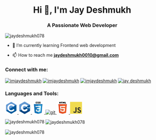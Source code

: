 <h1 align="center">Hi 👋, I'm Jay Deshmukh</h1>
<h3 align="center">A Passionate Web Developer</h3>

<p align="left"> <img src="https://komarev.com/ghpvc/?username=jaydeshmukh078&label=Profile%20views&color=0e75b6&style=flat" alt="jaydeshmukh078" /> </p>

- 🌱 I’m currently learning Frontend web development

- 📫 How to reach me **jaydeshmukh0010@gmail.com**

<h3 align="left">Connect with me:</h3>
<p align="left">
<a href="https://linkedin.com/in/imjaydeshmukh" target="blank"><img align="center" src="https://raw.githubusercontent.com/rahuldkjain/github-profile-readme-generator/master/src/images/icons/Social/linked-in-alt.svg" alt="imjaydeshmukh" height="30" width="40" /></a>
<a href="https://instagram.com/imjaydeshmukh" target="blank"><img align="center" src="https://raw.githubusercontent.com/rahuldkjain/github-profile-readme-generator/master/src/images/icons/Social/instagram.svg" alt="imjaydeshmukh" height="30" width="40" /></a>
  <a href="https://www.leetcode.com/imjaydeshmukh" target="blank"><img align="center" src="https://raw.githubusercontent.com/rahuldkjain/github-profile-readme-generator/master/src/images/icons/Social/leet-code.svg" alt="imjaydeshmukh" height="30" width="40" /></a>
  <a href="https://fb.com/jay deshmukh" target="blank"><img align="center" src="https://raw.githubusercontent.com/rahuldkjain/github-profile-readme-generator/master/src/images/icons/Social/facebook.svg" alt="jay deshmukh" height="30" width="40" /></a>
</p>

<h3 align="left">Languages and Tools:</h3>
<p align="left"> <a href="https://www.cprogramming.com/" target="_blank" rel="noreferrer"> <img src="https://raw.githubusercontent.com/devicons/devicon/master/icons/c/c-original.svg" alt="c" width="40" height="40"/> </a> <a href="https://www.w3schools.com/cpp/" target="_blank" rel="noreferrer"> <img src="https://raw.githubusercontent.com/devicons/devicon/master/icons/cplusplus/cplusplus-original.svg" alt="cplusplus" width="40" height="40"/> </a> <a href="https://www.w3schools.com/css/" target="_blank" rel="noreferrer"> <img src="https://raw.githubusercontent.com/devicons/devicon/master/icons/css3/css3-original-wordmark.svg" alt="css3" width="40" height="40"/> </a> <a href="https://git-scm.com/" target="_blank" rel="noreferrer"> <img src="https://www.vectorlogo.zone/logos/git-scm/git-scm-icon.svg" alt="git" width="40" height="40"/> </a> <a href="https://www.w3.org/html/" target="_blank" rel="noreferrer"> <img src="https://raw.githubusercontent.com/devicons/devicon/master/icons/html5/html5-original-wordmark.svg" alt="html5" width="40" height="40"/> </a> <a href="https://developer.mozilla.org/en-US/docs/Web/JavaScript" target="_blank" rel="noreferrer"> <img src="https://raw.githubusercontent.com/devicons/devicon/master/icons/javascript/javascript-original.svg" alt="javascript" width="40" height="40"/> </a> </p>

<p><img align="left" src="https://github-readme-stats.vercel.app/api/top-langs?username=jaydeshmukh078&show_icons=true&locale=en&layout=compact" alt="jaydeshmukh078" /></p>

<p>&nbsp;<img align="center" src="https://github-readme-stats.vercel.app/api?username=jaydeshmukh078&show_icons=true&locale=en" alt="jaydeshmukh078" /></p>

<p><img align="center" src="https://github-readme-streak-stats.herokuapp.com/?user=jaydeshmukh078&" alt="jaydeshmukh078" /></p>
